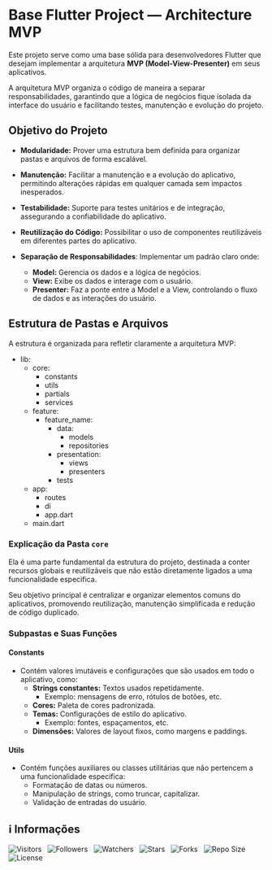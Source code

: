 <!-- Título -->
# Base Flutter Project — Architecture MVP

Este projeto serve como uma base sólida para desenvolvedores Flutter que desejam implementar a arquitetura **MVP (Model-View-Presenter)** em seus aplicativos.

A arquitetura MVP organiza o código de maneira a separar responsabilidades, garantindo que a lógica de negócios fique isolada da interface do usuário e facilitando testes, manutenção e evolução do projeto.

## Objetivo do Projeto

* **Modularidade:** Prover uma estrutura bem definida para organizar pastas e arquivos de forma escalável.

* **Manutenção:** Facilitar a manutenção e a evolução do aplicativo, permitindo alterações rápidas em qualquer camada sem impactos inesperados.

* **Testabilidade:** Suporte para testes unitários e de integração, assegurando a confiabilidade do aplicativo.

* **Reutilização do Código:** Possibilitar o uso de componentes reutilizáveis em diferentes partes do aplicativo.

* **Separação de Responsabilidades**: Implementar um padrão claro onde:
  * **Model:** Gerencia os dados e a lógica de negócios.
  * **View:** Exibe os dados e interage com o usuário.
  * **Presenter:** Faz a ponte entre a Model e a View, controlando o fluxo de dados e as interações do usuário.

## Estrutura de Pastas e Arquivos

A estrutura é organizada para refletir claramente a arquitetura MVP:

* lib:
  * core:
    * constants
    * utils
    * partials
    * services
  * feature:
    * feature_name:
      * data:
        * models
        * repositories
      * presentation:
        * views
        * presenters
      * tests
  * app:
    * routes
    * di
    * app.dart
  * main.dart

### Explicação da Pasta `core`

Ela é uma parte fundamental da estrutura do projeto, destinada a conter recursos globais e reutilizáveis que não estão diretamente ligados a uma funcionalidade especifica.

Seu objetivo principal é centralizar e organizar elementos comuns do aplicativos, promovendo reutilização, manutenção simplificada e redução de código duplicado.

### Subpastas e Suas Funções

#### Constants

* Contém valores imutáveis e configurações que são usados em todo o aplicativo, como:
  * **Strings constantes:** Textos usados repetidamente.
    * Exemplo: mensagens de erro, rótulos de botões, etc.
  * **Cores:** Paleta de cores padronizada.
  * **Temas:** Configurações de estilo do aplicativo.
    * Exemplo: fontes, espaçamentos, etc.
  * **Dimensões:** Valores de layout fixos, como margens e paddings.

#### Utils

* Contém funções auxiliares ou classes utilitárias que não pertencem a uma funcionalidade especifica:
  * Formatação de datas ou números.
  * Manipulação de strings, como truncar, capitalizar.
  * Validação de entradas do usuário.

<!-- Informações -->
## &#8505; Informações

![Visitors](https://api.visitorbadge.io/api/visitors?path=Devsgeeknerd%2Fbas-flu-pro-mvp-pro-pro&label=Visitantes&labelColor=%23700070&labelStyle=none&countColor=%23000fff&style=plastic&color=%23ffffff "Total de Visitantes")
&nbsp;
![Followers](https://img.shields.io/github/followers/Devsgeeknerd?style=p&label=Seguidores&labelColor=800080&color=000fff "Total de Seguidores")
&nbsp;
![Watchers](https://img.shields.io/github/watchers/Devsgeeknerd/bas-flu-pro-mvp-pro-pro?style=p&label=Observadores&labelColor=800080&color=000fff "Total de Observadores")
&nbsp;
![Stars](https://img.shields.io/github/stars/Devsgeeknerd/bas-flu-pro-mvp-pro-pro?style=p&label=Estrelas&labelColor=800080&color=000fff "Total de Estrelas")
&nbsp;
![Forks](https://img.shields.io/github/forks/Devsgeeknerd/bas-flu-pro-mvp-pro-pro?style=p&label=Bifurcações&labelColor=800080&color=000fff "Total de Bifurcações")
&nbsp;
![Repo Size](https://img.shields.io/github/repo-size/Devsgeeknerd/bas-flu-pro-mvp-pro-pro?style=p&label=Tamanho&labelColor=800080&color=000fff "Tamanho do Repositório")
&nbsp;
![License](https://img.shields.io/github/license/Devsgeeknerd/bas-flu-pro-mvp-pro-pro?style=p&label=Licença&labelColor=800080&color=000fff "Licença do Repositório")
